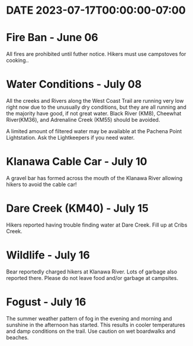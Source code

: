 # DATE 2023-07-17T00:00:00-07:00

# Fire Ban - June 06
All fires are prohibited until futher notice. Hikers must use campstoves for cooking..

# Water Conditions - July 08
All the creeks and Rivers along the West Coast Trail are running very low right now due to the unusually dry conditions, but they are all running and the majority have good, if not great water. Black River (KM8), Cheewhat River(KM36), and Adrenaline Creek (KM55) should be avoided.

A limited amount of filtered water may be available at the Pachena Point Lightstation. Ask the Lightkeepers if you need water. 

# Klanawa Cable Car - July 10
A gravel bar has formed across the mouth of the Klanawa River allowing hikers to avoid the cable car!

# Dare Creek (KM40) - July 15
Hikers reported having trouble finding water at Dare Creek. Fill up at Cribs Creek.

# Wildlife - July 16
Bear reportedly charged hikers at Klanawa River. Lots of garbage also reported there. Please do not leave food and/or garbage at campsites.

# Fogust - July 16
The summer weather pattern of fog in the evening and morning and sunshine in the afternoon has started. This results in cooler temperatures and damp conditions on the trail. Use caution on wet boardwalks and beaches.
